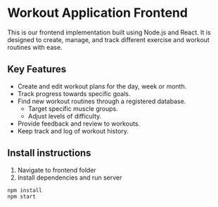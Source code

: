 # Workout Application Frontend

This is our frontend implementation built using Node.js and React. It is designed to create, manage, and track different exercise and workout routines with ease. 

## Key Features

- Create and edit workout plans for the day, week or month.
- Track progress towards specific goals.
- Find new workout routines through a registered database.
  - Target specific muscle groups.
  - Adjust levels of difficulty.
- Provide feedback and review to workouts.
- Keep track and log of workout history.

## Install instructions
1. Navigate to frontend folder
2. Install dependencies and run server
```
npm install
npm start
```
